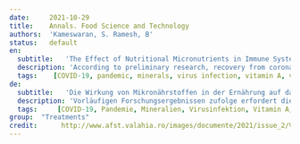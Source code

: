 ```yaml
---
date:     2021-10-29
title:    Annals. Food Science and Technology 
authors:  'Kameswaran, S. Ramesh, B'
status:   default
en:
  subtitle:   'The Effect of Nutritional Micronutrients in Immune System against Coronavirus Disease (COVID-19)'
  description: 'According to preliminary research, recovery from coronavirus disease needs a strong immune response across multiple cell types (COVID-19). The latest coronavirus pandemic is affecting people all over the world. The virus is known to infect several tissues and, in extreme cases, can lead to respiratory failure. The immune system must be healthy to prevent the disease from progressing to this stage and to limit the damage caused by the Coronavirus (SARS-CoV-2). Nutritional health is important for effective immunological defence and, as a result, a good response to SARS-CoV-2. Micronutrients help immune cells conduct functions that are critical for stopping SARS-CoV-2. Their regular intake is part of a non-pharmacological strategy to maintain the immune system in good shape. Various micronutrients play a critical role in the interactions between the host immune system and viruses, like COVID-19, according to a large number of studies. The relationship between micronutrient status, the host immune response, and pathogenic virus virulence is complex and multifaceted. Micronutrients are essential for the coordinated recruitment of innate and adaptive immune responses to viral infections, as well as the regulation of pro- and anti-inflammatory host responses. Furthermore, insufficient micronutrients not only impair the immune system’s ability to fight viral infections, but also lead to the development of more virulent strains by altering the viral genome’s genetic makeup. The aim of this study was to assess the evidence that indicates micronutrients play a role in COVID-19 transmission, morbidity, and mortality. When considering the use of micronutrients in the prevention and treatment of COVID-19 infection, both the prevalence of micronutrient deficiencies among infected individuals and the impact of micronutrient supplementation on immune responses and overall disease outcome may be of great interest. These studies may be extremely useful in dealing with potential viral outbreaks.'
  tags:    [COVID-19, pandemic, minerals, virus infection, vitamin A, vitamin C]
de: 
  subtitle:   'Die Wirkung von Mikronährstoffen in der Ernährung auf das Immunsystem gegen die Coronavirus-Krankheit (COVID-19)'
  description: 'Vorläufigen Forschungsergebnissen zufolge erfordert die Genesung von einer Coronavirus-Erkrankung eine starke Immunreaktion, die mehrere Zelltypen umfasst (COVID-19). Von der jüngsten Coronavirus-Pandemie sind Menschen auf der ganzen Welt betroffen. Es ist bekannt, dass das Virus mehrere Gewebe infiziert und in extremen Fällen zu Atemstillstand führen kann. Um ein Fortschreiten der Krankheit zu verhindern und die durch das Coronavirus (SARS-CoV-2) verursachten Schäden zu begrenzen, muss das Immunsystem gesund sein. Eine gesunde Ernährung ist wichtig für eine wirksame immunologische Abwehr und damit für eine gute Reaktion auf SARS-CoV-2. Mikronährstoffe helfen den Immunzellen bei der Durchführung von Funktionen, die für die Abwehr von SARS-CoV-2 entscheidend sind. Ihre regelmäßige Einnahme ist Teil einer nicht-pharmakologischen Strategie, um das Immunsystem in guter Verfassung zu halten. Einer Vielzahl von Studien zufolge spielen verschiedene Mikronährstoffe eine entscheidende Rolle bei den Wechselwirkungen zwischen dem Immunsystem des Wirts und Viren wie COVID-19. Die Beziehung zwischen dem Mikronährstoffstatus, der Immunantwort des Wirts und der Virulenz pathogener Viren ist komplex und vielschichtig. Mikronährstoffe sind für die koordinierte Rekrutierung von angeborenen und adaptiven Immunreaktionen auf Virusinfektionen sowie für die Regulierung von pro- und antiinflammatorischen Wirtsreaktionen von wesentlicher Bedeutung. Darüber hinaus beeinträchtigt ein Mangel an Mikronährstoffen nicht nur die Fähigkeit des Immunsystems, Virusinfektionen zu bekämpfen, sondern führt auch zur Entwicklung virulenterer Stämme, indem er die genetische Ausstattung des viralen Genoms verändert. Ziel dieser Studie war es, die Beweise zu bewerten, die darauf hindeuten, dass Mikronährstoffe eine Rolle bei der Übertragung, Morbidität und Mortalität von COVID-19 spielen. Im Hinblick auf den Einsatz von Mikronährstoffen bei der Prävention und Behandlung von COVID-19-Infektionen sind sowohl die Prävalenz von Mikronährstoffdefiziten bei infizierten Personen als auch die Auswirkungen einer Mikronährstoffsupplementierung auf die Immunreaktion und den allgemeinen Krankheitsverlauf von großem Interesse. Diese Studien können für den Umgang mit potenziellen Virusausbrüchen äußerst nützlich sein.'
  tags:     [COVID-19, Pandemie, Mineralien, Virusinfektion, Vitamin A, Vitamin C]
group:  "Treatments"
credit:      http://www.afst.valahia.ro/images/documente/2021/issue_2/VII.2_Ramesh.pdf
---
```

